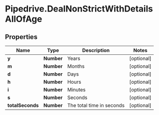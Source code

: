 # Pipedrive.DealNonStrictWithDetailsAllOfAge

## Properties

Name | Type | Description | Notes
------------ | ------------- | ------------- | -------------
**y** | **Number** | Years | [optional] 
**m** | **Number** | Months | [optional] 
**d** | **Number** | Days | [optional] 
**h** | **Number** | Hours | [optional] 
**i** | **Number** | Minutes | [optional] 
**s** | **Number** | Seconds | [optional] 
**totalSeconds** | **Number** | The total time in seconds | [optional] 


